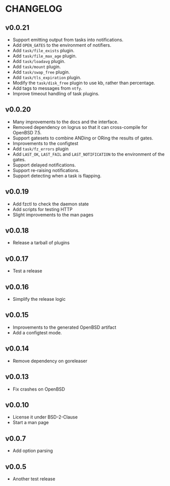# CHANGELOG

## v0.0.21

- Support emitting output from tasks into notifications.
- Add `OPEN_GATES` to the environment of notifiers.
- Add `task/file_exists` plugin.
- Add `task/file_max_age` plugin.
- Add `task/loadavg` plugin.
- Add `task/mount` plugin.
- Add `task/swap_free` plugin.
- Add `task/tls_expiration` plugin.
- Modify the `task/disk_free` plugin to use kb, rather than percentage.
- Add tags to messages from `ntfy`.
- Improve timeout handling of task plugins.

## v0.0.20

- Many improvements to the docs and the interface.
- Removed dependency on logrus so that it can cross-compile for OpenBSD 7.5.
- Support gatesets to combine ANDing or ORing the results of gates.
- Improvements to the configtest
- Add `task/fz_errors` plugin
- Add `LAST_OK`, `LAST_FAIL` and `LAST_NOTIFICATION` to the environment of the gates.
- Support delayed notifications.
- Support re-raising notifications.
- Support detecting when a task is flapping.

## v0.0.19

- Add fzctl to check the daemon state
- Add scripts for testing HTTP
- Slight improvements to the man pages

## v0.0.18

- Release a tarball of plugins

## v0.0.17

- Test a release

## v0.0.16

- Simplify the release logic

## v0.0.15

- Improvements to the generated OpenBSD artifact
- Add a configtest mode.

## v0.0.14

- Remove dependency on goreleaser

## v0.0.13

- Fix crashes on OpenBSD

## v0.0.10

- License it under BSD-2-Clause
- Start a man page

## v0.0.7

- Add option parsing

## v0.0.5

- Another test release
